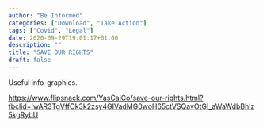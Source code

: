 ```yaml
---
author: "Be Informed"
categories: ["Download", "Take Action"]
tags: ["Covid", "Legal"]
date: 2020-09-29T19:01:17+01:00
description: ""
title: "SAVE OUR RIGHTS"
draft: false
---
```


Useful info-graphics.

https://www.flipsnack.com/YasCaiCo/save-our-rights.html?fbclid=IwAR3TgVffOk3k2zsy4GIVadMG0woH65ctVSQavOtGI_aWaWdbBhlz5kgRybU
